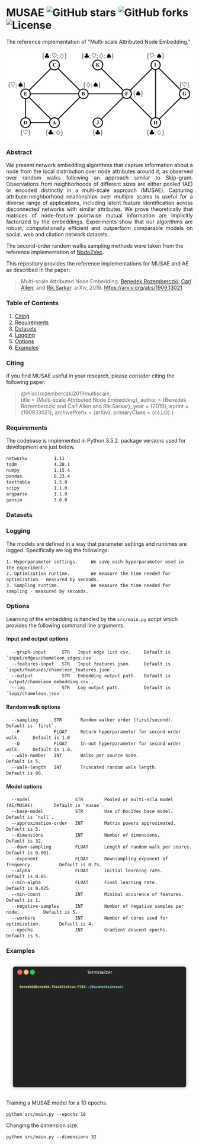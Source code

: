 MUSAE ![GitHub stars](https://img.shields.io/github/stars/benedekrozemberczki/MUSAE.svg?style=plastic) ![GitHub forks](https://img.shields.io/github/forks/benedekrozemberczki/MUSAE.svg?color=blue&style=plastic) ![License](https://img.shields.io/github/license/benedekrozemberczki/MUSAE.svg?color=blue&style=plastic)
============================================
The reference implementation of "Multi-scale Attributed Node Embedding."
<p align="center">
  <img width="800" src="musae.jpg">
</p>

### Abstract

<p align="justify">
We present network embedding algorithms that capture information about a node from the local distribution over node attributes around it, as observed over random walks following an approach similar to Skip-gram. Observations from neighborhoods of different sizes are either pooled (AE) or encoded distinctly in a multi-scale approach (MUSAE). Capturing attribute-neighborhood relationships over multiple scales is useful for a diverse range of applications, including latent feature identification across disconnected networks with similar attributes. We prove theoretically that matrices of node-feature pointwise mutual information are implicitly factorized by the embeddings. Experiments show that our algorithms are robust, computationally efficient and outperform comparable models on social, web and citation network datasets.</p>

The second-order random walks sampling methods were taken from the reference implementation of [Node2Vec](https://github.com/aditya-grover/node2vec).

This repository provides the reference implementations for MUSAE and AE as described in the paper:
> Multi-scale Attributed Node Embedding.
> [Benedek Rozemberczki](http://homepages.inf.ed.ac.uk/s1668259/), [Carl Allen](http://homepages.inf.ed.ac.uk/s1577741/), and [Rik Sarkar](https://homepages.inf.ed.ac.uk/rsarkar/).
> arXiv, 2019.
> https://arxiv.org/abs/1909.13021


### Table of Contents

1. [Citing](#citing)  
2. [Requirements](#requirements)
3. [Datasets](#datasets)  
4. [Logging](#logging)  
5. [Options](#options) 
6. [Examples](#examples)

### Citing

If you find MUSAE useful in your research, please consider citing the following paper:

>@misc{rozemberczki2019multiscale,  
       title = {Multi-scale Attributed Node Embedding}, 
       author = {Benedek Rozemberczki and Carl Allen and Rik Sarkar}, 
       year = {2019}, 
       eprint = {1909.13021}, 
       archivePrefix = {arXiv}, 
       primaryClass = {cs.LG} 
       }

### Requirements
The codebase is implemented in Python 3.5.2. package versions used for development are just below.
```
networkx          1.11
tqdm              4.28.1
numpy             1.15.4
pandas            0.23.4
texttable         1.5.0
scipy             1.1.0
argparse          1.1.0
gensim            3.6.0
```
### Datasets

### Logging

The models are defined in a way that parameter settings and runtimes are logged. Specifically we log the followings:

```
1. Hyperparameter settings.     We save each hyperparameter used in the experiment.
2. Optimization runtime.        We measure the time needed for optimization - measured by seconds.
3. Sampling runtime.            We measure the time needed for sampling - measured by seconds.
```

### Options

Learning of the embedding is handled by the `src/main.py` script which provides the following command line arguments.

#### Input and output options

```
  --graph-input      STR   Input edge list csv.     Default is `input/edges/chameleon_edges.csv`.
  --features-input   STR   Input features json.     Default is `input/features/chameleon_features.json`.
  --output           STR   Embedding output path.   Default is `output/chameleon_embedding.csv`.
  --log              STR   Log output path.         Default is `logs/chameleon.json`.
```
#### Random walk options

```
  --sampling      STR       Random walker order (first/second).              Default is `first`.
  --P             FLOAT     Return hyperparameter for second-order walk.     Default is 1.0
  --Q             FLOAT     In-out hyperparameter for second-order walk.     Default is 1.0.
  --walk-number   INT       Walks per source node.                           Default is 5.
  --walk-length   INT       Truncated random walk length.                    Default is 80.
```

#### Model options

```
  --model                 STR        Pooled or multi-scla model (AE/MUSAE).       Default is `musae`.
  --base-model            STR        Use of Doc2Vec base model.                   Default is `null`.
  --approximation-order   INT        Matrix powers approximated.                  Default is 3.
  --dimensions            INT        Number of dimensions.                        Default is 32.
  --down-sampling         FLOAT      Length of random walk per source.            Default is 0.001.
  --exponent              FLOAT      Downsampling exponent of frequency.          Default is 0.75.
  --alpha                 FLOAT      Initial learning rate.                       Default is 0.05.
  --min-alpha             FLOAT      Final learning rate.                         Default is 0.025.
  --min-count             INT        Minimal occurence of features.               Default is 1.
  --negative-samples      INT        Number of negative samples per node.         Default is 5.
  --workers               INT        Number of cores used for optimization.       Default is 4.
  --epochs                INT        Gradient descent epochs.                     Default is 5.
```

### Examples
<p align="center">
  <img width="500" src="musae.gif">
</p>


Training a MUSAE model for a 10 epochs.
```
python src/main.py --epochs 10
```
Changing the dimension size.
```
python src/main.py --dimensions 32
```
